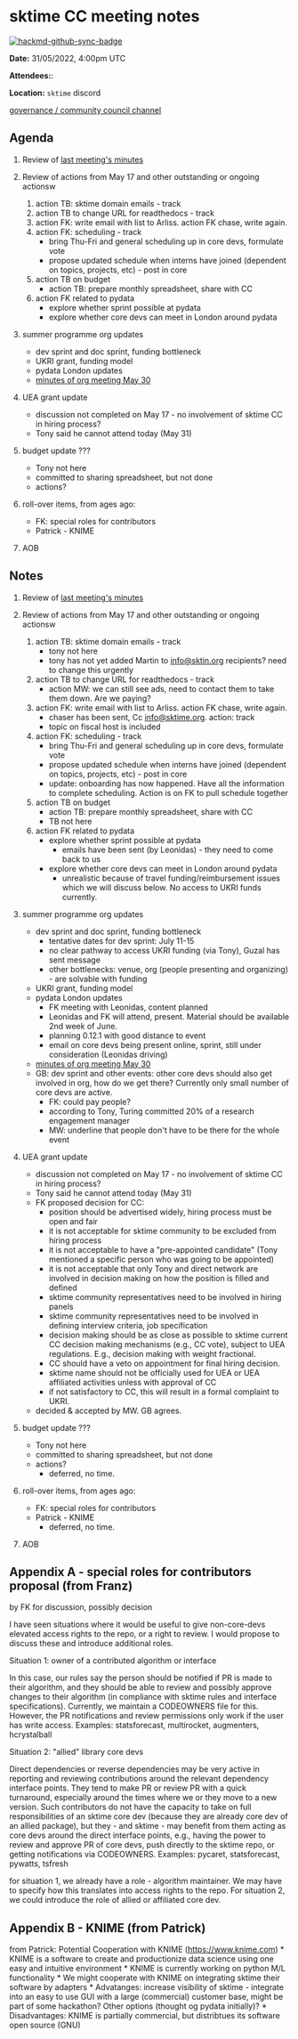 # sktime CC meeting notes

[![hackmd-github-sync-badge](https://hackmd.io/y1OcL1QMQLiZjRwVB0t0RQ/badge)](https://hackmd.io/y1OcL1QMQLiZjRwVB0t0RQ)

**Date:** 
31/05/2022, 4:00pm UTC

**Attendees:**: 

**Location:** `sktime` discord

[governance / community council channel](https://discord.com/channels/723500657255907408/875425974345416734)

## Agenda

1. Review of [last meeting's minutes](https://github.com/sktime/community-org/tree/main/community_council/previous_meetings)


2. Review of actions from May 17 and other outstanding or ongoing actionsw
    1. action TB: sktime domain emails - track
    2. action TB to change URL for readthedocs - track
    3. action FK: write email with list to Arliss. action FK chase, write again.
    4. action FK: scheduling - track
        * bring Thu-Fri and general scheduling up in core devs, formulate vote
        * propose updated schedule when interns have joined (dependent on topics, projects, etc) - post in core 
    5. action TB on budget
        * action TB: prepare monthly spreadsheet, share with CC
    6. action FK related to pydata
        * explore whether sprint possible at pydata
        * explore whether core devs can meet in London around pydata

3. summer programme org updates
    * dev sprint and doc sprint, funding bottleneck
    * UKRI grant, funding model
    * pydata London updates
    * [minutes of org meeting May 30](https://github.com/sktime/community-org/blob/main/community_team/previous_meetings/20220530-meeting.md)

4. UEA grant update
    * discussion not completed on May 17 - no involvement of sktime CC in hiring process?
    * Tony said he cannot attend today (May 31)

5. budget update ???
    * Tony not here
    * committed to sharing spreadsheet, but not done
    * actions?

6. roll-over items, from ages ago:
    * FK: special roles for contributors
    * Patrick - KNIME

7. AOB

## Notes


1. Review of [last meeting's minutes](https://github.com/sktime/community-org/tree/main/community_council/previous_meetings)


2. Review of actions from May 17 and other outstanding or ongoing actionsw
    1. action TB: sktime domain emails - track
        * tony not here
        * tony has not yet added Martin to info@sktin.org recipients? need to change this urgently
    3. action TB to change URL for readthedocs - track
        * action MW: we can still see ads, need to contact them to take them down. Are we paying?
    4. action FK: write email with list to Arliss. action FK chase, write again.
        * chaser has been sent, Cc info@sktime.org. action: track
        * topic on fiscal host is included
    6. action FK: scheduling - track
        * bring Thu-Fri and general scheduling up in core devs, formulate vote
        * propose updated schedule when interns have joined (dependent on topics, projects, etc) - post in core 
        * update: onboarding has now happened. Have all the information to complete scheduling. Action is on FK to pull schedule together
    7. action TB on budget
        * action TB: prepare monthly spreadsheet, share with CC
        * TB not here
    8. action FK related to pydata
        * explore whether sprint possible at pydata
            * emails have been sent (by Leonidas) - they need to come back to us
        * explore whether core devs can meet in London around pydata
            * unrealistic because of travel funding/reimbursement issues which we will discuss below. No access to UKRI funds currently.


3. summer programme org updates
    * dev sprint and doc sprint, funding bottleneck
        * tentative dates for dev sprint: July 11-15
        * no clear pathway to access UKRI funding (via Tony), Guzal has sent message
        * other bottlenecks: venue, org (people presenting and organizing) - are solvable with funding
    * UKRI grant, funding model
    * pydata London updates
        * FK meeting with Leonidas, content planned
        * Leonidas and FK will attend, present. Material should be available 2nd week of June.
        * planning 0.12.1 with good distance to event
        * email on core devs being present online, sprint, still under consideration (Leonidas driving)
    * [minutes of org meeting May 30](https://github.com/sktime/community-org/blob/main/community_team/previous_meetings/20220530-meeting.md)
    * GB: dev sprint and other events: other core devs should also get involved in org, how do we get there? Currently only small number of core devs are active.
        * FK: could pay people?
        * according to Tony, Turing committed 20% of a research engagement manager
        * MW: underline that people don't have to be there for the whole event


4. UEA grant update
    * discussion not completed on May 17 - no involvement of sktime CC in hiring process?
    * Tony said he cannot attend today (May 31)
    * FK proposed decision for CC:
        * position should be advertised widely, hiring process must be open and fair
        * it is not acceptable for sktime community to be excluded from hiring process
        * it is not acceptable to have a "pre-appointed candidate" (Tony mentioned a specific person who was going to be appointed)
        * it is not acceptable that only Tony and direct network are involved in decision making on how the position is filled and defined
        * sktime community representatives need to be involved in hiring panels
        * sktime community representatives need to be involved in defining interview criteria, job specification
        * decision making should be as close as possible to sktime current CC decision making mechanisms (e.g., CC vote), subject to UEA regulations. E.g., decision making with weight fractional.
        * CC should have a veto on appointment for final hiring decision.
        * sktime name should not be officially used for UEA or UEA affiliated activities unless with approval of CC
        * if not satisfactory to CC, this will result in a formal complaint to UKRI.
    * decided & accepted by MW. GB agrees.

5. budget update ???
    * Tony not here
    * committed to sharing spreadsheet, but not done
    * actions?
        * deferred, no time.

6. roll-over items, from ages ago:
    * FK: special roles for contributors
    * Patrick - KNIME
        * deferred, no time.

7. AOB



## Appendix A - special roles for contributors proposal (from Franz)

by FK for discussion, possibly decision

I have seen situations where it would be useful to give non-core-devs elevated access rights to the repo, or a right to review.
I would propose to discuss these and introduce additional roles.

Situation 1: owner of a contributed algorithm or interface

In this case, our rules say the person should be notified if PR is made to their algorithm, and they should be able to review and possibly approve changes to their algorithm (in compliance with sktime rules and interface specifications). Currently, we maintain a CODEOWNERS file for this.
However, the PR notifications and review permissions only work if the user has write access.
Examples: statsforecast, multirocket, augmenters, hcrystalball

Situation 2: "allied" library core devs

Direct dependencies or reverse dependencies may be very active in reporting and reviewing contributions around the relevant dependency interface points. They tend to make PR or review PR with a quick turnaround, especially around the times where we or they move to a new version. Such contributors do not have the capacity to take on full responsibilities of an sktime core dev (because they are already core dev of an allied package), but they - and sktime - may benefit from them acting as core devs around the direct interface points, e.g., having the power to review and approve PR of core devs, push directly to the sktime repo, or getting notifications via CODEOWNERS.
Examples: pycaret, statsforecast, pywatts, tsfresh

for situation 1, we already have a role - algorithm maintainer. We may have to specify how this translates into access rights to the repo.
For situation 2, we could introduce the role of allied or affiliated core dev.


## Appendix B - KNIME (from Patrick)

from Patrick: Potential Cooperation with KNIME (https://www.knime.com)
    * KNIME is a software to create and productionize data science using one easy and intuitive environment
    * KNIME is currently working on python M/L functionality 
    * We might cooperate with KNIME on integrating sktime their software by adapters
    * Advatanges: increase visibility of sktime - integrate into an easy to use GUI with a large (commercial) customer base, might be part of some hackathon? Other options (thought og pydata initially)?
    * Disadvantages: KNIME is partially commercial, but distribtues its software open source (GNU)
